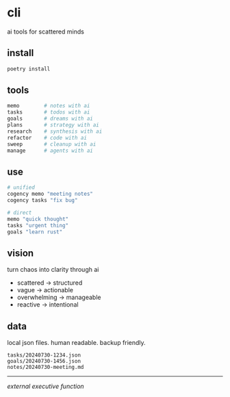 # cli

ai tools for scattered minds

## install

```bash
poetry install
```

## tools

```bash
memo        # notes with ai
tasks       # todos with ai  
goals       # dreams with ai
plans       # strategy with ai
research    # synthesis with ai
refactor    # code with ai
sweep       # cleanup with ai
manage      # agents with ai
```

## use

```bash
# unified
cogency memo "meeting notes"
cogency tasks "fix bug"

# direct  
memo "quick thought"
tasks "urgent thing"
goals "learn rust"
```

## vision

turn chaos into clarity through ai

- scattered → structured
- vague → actionable  
- overwhelming → manageable
- reactive → intentional

## data

local json files. human readable. backup friendly.

```
tasks/20240730-1234.json
goals/20240730-1456.json  
notes/20240730-meeting.md
```

---

*external executive function*